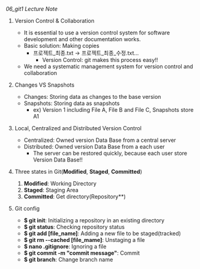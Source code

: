 *06_git1 Lecture Note*

1. Version Control & Collaboration
   - It is essential to use a version control system for software development and other documentation works.
   - Basic solution: Making copies 
      - 프로젝트_최종.txt -> 프로젝트_최종_수정.txt...
        - Version Control: git makes this process easy!!
   - We need a systematic management system for version control and collaboration
    
2. Changes VS Snapshots
   - Changes: Storing data as changes to the base version
   - Snapshots: Storing data as snapshots
      - ex) Version 1 including File A, File B and File C, Snapshots store A1

3. Local, Centralized and Distributed Version Control
   - Centralized: Owned version Data Base from a central server
   - Distributed: Owned version Data Base from a each user
      - The server can be restored quickly, because each user store Version Data Base!!

4. Three states in Git(**Modified**, **Staged**, **Committed**)
   1. **Modified**: Working Directory
   2. **Staged**: Staging Area
   3. **Committed**: Get directory(Repository**)

5. Git config
   - **$ git init**: Initializing a repository in an existing directory
   - **$ git status**: Checking repository status
   - **$ git add [file_name]**: Adding a new file to be staged(tracked)
   - **$ git rm --cached [file_mame]**: Unstaging a file
   - **$ nano .gitignore**: Ignoring a file
   - **$ git commit -m "commit message"**: Commit
   - **$ git branch**: Change branch name
     
